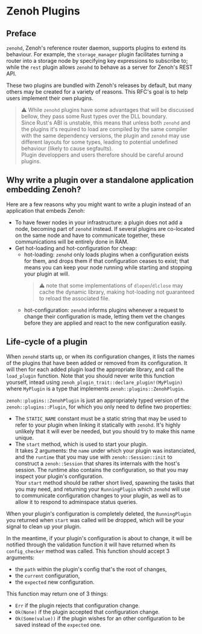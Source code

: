 # Zenoh Plugins
## Preface
`zenohd`, Zenoh's reference router daemon, supports plugins to extend its behaviour. For example, the `storage_manager` plugin facilitates turning a router into a storage node by specifying key expressions to subscribe to; while the `rest` plugin allows `zenohd` to behave as a server for Zenoh's REST API.

These two plugins are bundled with Zenoh's releases by default, but many others may be created for a variety of reasons. This RFC's goal is to help users implement their own plugins.

> ⚠️ While `zenohd` plugins have some advantages that will be discussed bellow, they pass some Rust types over the DLL boundary.  
> Since Rust's ABI is unstable, this means that unless both `zenohd` and the plugins it's required to load are compiled by the same compiler with the same dependency versions, the plugin and `zenohd` may use different layouts for some types, leading to potential undefined behaviour (likely to cause segfaults).  
> Plugin developpers and users therefore should be careful around plugins.

## Why write a plugin over a standalone application embedding Zenoh?
Here are a few reasons why you might want to write a plugin instead of an application that embeds Zenoh:
- To have fewer nodes in your infrastructure: a plugin does not add a node, becoming part of `zenohd` instead. If several plugins are co-located on the same node and have to communicate together, these communications will be entirely done in RAM.
- Get hot-loading and hot-configuration for cheap:
  - hot-loading: `zenohd` only loads plugins when a configuration exists for them, and drops them if that configuration ceases to exist; that means you can keep your node running while starting and stopping your plugin at will.
    > ⚠️ note that some implementations of `dlopen`/`dlclose` may cache the dynamic library, making hot-loading not guaranteed to reload the associated file.
  - hot-configuration: `zenohd` informs plugins whenever a request to change their configuration is made, letting them vet the changes before they are applied and react to the new configuration easily.

## Life-cycle of a plugin
When `zenohd` starts up, or when its configuration changes, it lists the names of the plugins that have been added or removed from its configuration. It will then for each added plugin load the appropriate library, and call the `load_plugin` function. Note that you should never write this function yourself, intead using `zenoh_plugin_trait::declare_plugin!(MyPlugin)` where `MyPlugin` is a type that implements `zenoh::plugins::ZenohPlugin`.

`zenoh::plugins::ZenohPlugin` is just an appropriately typed version of the `zenoh::plugins::Plugin`, for which you only need to define two properties:
- The `STATIC_NAME` constant must be a static string that may be used to refer to your plugin when linking it statically with `zenohd`. It's highly unlikely that it will ever be needed, but you should try to make this name unique.
- The `start` method, which is used to start your plugin.  
  It takes 2 arguments: the `name` under which your plugin was instanciated, and the `runtime` that you may use with `zenoh::Session::init` to construct a `zenoh::Session` that shares its internals with the host's session. The runtime also contains the configuration, so that you may inspect your plugin's configuration.  
  Your `start` method should be rather short lived, spawning the tasks that you may need, and returning your `RunningPlugin` which `zenohd` will use to communicate configuration changes to your plugin, as well as to allow it to respond to adminspace status queries.

When your plugin's configuration is completely deleted, the `RunningPlugin` you returned when `start` was called will be dropped, which will be your signal to clean up your plugin.

In the meantime, if your plugin's configuration is about to change, it will be notified through the validation function it will have returned when its `config_checker` method was called. This function should accept 3 arguments:
- the `path` within the plugin's config that's the root of changes,
- the `current` configuration,
- the `expected` new configuration.

This function may return one of 3 things:
- `Err` if the plugin rejects that configuration change.
- `Ok(None)` if the plugin accepted that configuration change.
- `Ok(Some(value))` if the plugin wishes for an other configuration to be saved instead of the `expected` one.
